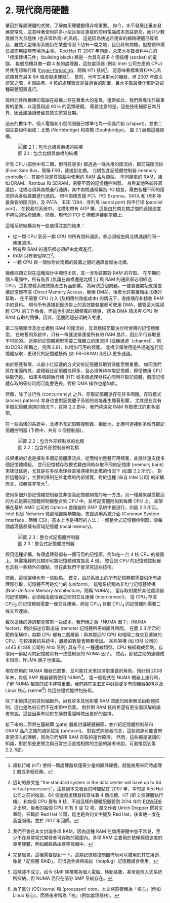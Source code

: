 # 2. 現代商用硬體

肇因於專屬硬體的式微，了解商用硬體變得非常重要。
如今，水平發展比垂直發展更常見，這意味著使用許多小型且相互連接的商用電腦成本效益更高，而非少數幾個巨大且極快 (也非常昂貴) 的系統。
這是因為快速且便宜的網路硬體已經普及，雖然大型專用系統仍在某些情況下佔有一席之地，且仍具有商機，但整體市場已被商用硬體市場所主導。
Red Hat 在 2007 年預測，未來大多數資料中心的「標準建構元件」(building block) 將是一台具有最多 4 個插槽 (socket) 的電腦，
每個插槽具備一顆 4 核的處理器，這些處理器 (例如 Intel 公司生產的 CPU) 將使用超執行緒 ([hyper-threading](https://en.wikipedia.org/wiki/Hyper-threading)，簡稱 HT) 技術[^2]。
這意味著標準資料中心系統將具有最多 64 個虛擬處理器[^譯註1]。
當然，也可支援更大的機器，但 2007 年原文撰寫之際，4 個插槽、4 核的處理器會是最適合的配置，且大多數最佳化都針對這種硬體配置進行。

商用元件所構建的電腦在結構上存在著重大的差異，儘管如此，我們將專注於最重要的差異，以涵蓋超過 90％ 的這類硬體。
需要注意的是，這些技術細節日新月異，因此建議讀者留意原文撰寫日期。

過去的數年中，個人電腦和小型伺服器已標準化為一個晶片組 (chipset)，並由二個主要組件組成：北橋 (Northbridge) 和南橋 (Southbridge)。
圖 2.1 展現這種結構。

<figure>
  <img src="./assets/figure-2.1.png" alt="圖 2.1：包含北橋與南橋的結構">
  <figcaption>圖 2.1：包含北橋與南橋的結構</figcaption>
</figure>

所有 CPU (前例中有二顆，但可有更多) 都透過一條共用的匯流排，即前端匯流排 (Front Side Bus，簡稱 FSB，連接到北橋。
北橋包含記憶體控制器 (memory controller)，其實作決定在電腦中使用的 RAM 晶片類型。
不同類型的 RAM，諸如 DRAM、Rambus 和 SDRAM，需要不同的記憶體控制器。
為與其他系統裝置連接，北橋必須與南橋進行通訊，其中南橋通常稱為 I/O 橋接，藉由各種不同的匯流排與各個裝置進行通訊。
現今南橋支援 PCI、PCI Express、SATA 和 USB 等最重要的匯流排，及 PATA、IEEE 1394、序列埠 (serial port) 和平行埠 (parallel port)。
在較老的系統中，北橋附帶有 AGP 槽，這是由於南北橋之間的連接速度不夠快的性能因素，然而，現代的 PCI-E 槽都連接到南橋上。

這種系統結構具有一些值得注意的結果：
* 從一顆 CPU 到另一顆 CPU 的所有資料通訊，都必須經由與北橋通訊的同一條匯流排。
* 所有與 RAM 的通訊都必須經由北橋進行。
* RAM 只有單個埠口[^3]。
* 一顆 CPU 與一個依附於南橋的裝置之間的通訊會經由北橋。

幾個瓶頸立刻在這種設計中顯現出來，其一涉及裝置對 RAM 的存取。
在早期的個人電腦中，所有裝置 (無論在南橋還是北橋上) 與 RAM 的通訊都必須經過 CPU，這對整體系統效能產生負面影響。
為解決這個問題，一些裝置開始支援直接記憶體存取 (Direct Memory Access，簡稱 DMA)，後者允許裝置藉由北橋的幫助，
在不需要 CPU 介入 (及相應的效能成本) 的情況下，直接儲存和接收 RAM 中的資料。
現今所有連接到匯流排上的高效能裝置都可使用 DMA，儘管這大幅減輕 CPU 的工作負擔，但這也引起北橋頻寬的競爭，
因為 DMA 請求與 CPU 對 RAM 存取的競爭。因此，這個問題必須納入考慮。

第二個瓶頸涉及從北橋到 RAM 的匯流排，其具體細節取決於所使用的記憶體類型。
在較舊的系統中，只有一條匯流排連接所有的 RAM 晶片，因此平行存取是不可能的。
近期的記憶體類型需要二條獨立的匯流排 (或稱通道〔channel〕，例如 DDR2 所稱之，見圖 2.8)，以增加可用的頻寬。
北橋交錯使用這些通道進行記憶體存取，更現代的記憶體技術 (如 FB-DRAM) 則引入更多通道。

由於頻寬有限，以最小化延遲的方式安排記憶體存取對效能至關重要。
如同我們將在後面所見，處理器比記憶體快得多，且必須等待存取記憶體，即便使用 CPU 快取仍是。
如果多個超執行緒 (HT) 或多個處理器核心同時存取記憶體，那麼記憶體存取的等待時間可能會更長，對於 DMA 操作也是如此。

然而，除了並行性 (concurrency) 之外，存取記憶體還存在許多問題。存取模式 (access pattern) 本身也會對記憶體子系統的效能產生顯著影響，
尤其是在具有多個記憶體通道的情況下，在第 2.2 節中，我們將深究 RAM 存取模式的更多細節。

在一些高價的系統中，北橋不含記憶體控制器，相反地，北橋可連接到多個外部記憶體控制器 (下例中，共有 4 個控制器)。

<figure>
  <img src="./assets/figure-2.2.png" alt="圖 2.2：包含外部控制器的北橋">
  <figcaption>圖 2.2：包含外部控制器的北橋</figcaption>
</figure>

該架構的好處是擁有多個記憶體匯流排，從而增加整體可用頻寬，此設計還支援多個記憶體模組。
並行記憶體存取模式藉由同時存取不同的記憶庫 (memory bank) 來降低延遲，尤其是在多個處理器直接連接到北橋的情況下 (如圖 2.2 所示)。
對於這種設計，主要的限制在於北橋的內部頻寬，對於這種 (來自 Intel 公司) 的架構而言，該頻寬非常大[^4]。

使用多個外部記憶體控制器並非提高記憶體頻寬的唯一方法，另一種越來越受歡迎的方式是將記憶體控制器整合到 CPU 中，並將記憶體附加到每顆 CPU 上。
該架構在基於 AMD 公司的 Opteron 處理器的 SMP 系統中很流行，如圖 2.3 所示。
Intel 也從 Nehalem 微處理器架構開始，支援通用系統介面 (Common System Interface，簡稱 CSI)，基本上也是相同的方法：一個整合式記憶體控制器，讓每個處理器都擁有區域記憶體 (local memory)。

<figure>
  <img src="./assets/figure-2.3.png" alt="圖 2.3：整合式記憶體控制器">
  <figcaption>圖 2.3：整合式記憶體控制器</figcaption>
</figure>

採用這種架構，每個處理器都有一個可用的記憶庫，例如在一台 4 核 CPU 的機器上，無需複雜的北橋即可將記憶體頻寬提高 4 倍。
整合到 CPU 的記憶體控制器也具有一些額外的優點，但在此我們不會深究這些技術。

然而，這種架構也有一些缺點。
首先，由於系統上的所有記憶體都需要供所有處理器存取，記憶體不再是均勻的 (uniform)，
這種系統稱為非均勻記憶體架構 (Non-Uniform Memory Architecture，簡稱 NUMA)。
當存取附屬於其他處理器的記憶體時，必須藉由處理器之間的交互連線 (interconnect)，
從 CPU<sub>1</sub> 存取 CPU<sub>2</sub> 的記憶體就需要一條交互連線，而從 CPU<sub>1</sub> 存取 CPU<sub>4</sub> 的記憶體則需要二條交互連線。

每次這樣的通訊都會帶來一些成本，我們稱之為「NUMA 因子」(NUMA factor)，用於描述存取遠端 (remote) 記憶體所需的額外時間。
在圖 2.3 所示的範例架構中，每顆 CPU 都有二個層級：與其鄰近的 CPU 和相隔二條交互連線的 CPU，在較複雜的系統中，層級的數量會顯著增加。
某些架構 (如 IBM 公司的 x445 和 SGI 公司的 Altix 系列) 具有不止一種連線類型。CPU 被組織成節點，存取同一節點內的記憶體具有一致或較低的 NUMA 因子。
然而，節點之間的連線成本很高，NUMA 因子也很高。

現在商用的 NUMA 機器已問世，並可能在未來扮演更重要的角色。預計到 2008 年末，每個 SMP 機器都將使用 NUMA[^譯註2]。
當一個程式在 NUMA 機器上運行時，了解 NUMA 相關的成本非常重要。我們將在第五節中討論更多有關機器架構以及 Linux 核心 (kernel[^譯註3]) 為這些程式提供的技術。

除了本節描述的技術細節外，尚有許多其他影響 RAM 效能的因素無法由軟體控制，這也是為何它們不在本節中涵蓋。
對於對 RAM 技術希望有更全面理解的讀者來說，這些因素有助於在購買電腦時做出更好的選擇。

接下來的二節將在邏輯閘 (gate) 層級討論硬體細節，並介紹記憶體控制器和 DRAM 晶片之間的通訊協定 (protocol)。
對程式開發者而言，這些資訊可能會帶來更深入的理解，因為它們解釋 RAM 存取的運作原理。
然而，這些都是選讀的知識，對於那些更關注與日常生活直接相關的主題的讀者來說，可直接跳到第 2.2. 5節。

[^2]: 超執行緒 (HT) 使得一顆處理器核僅需少量的額外硬體，就能被用來同時處理 2 個或多個任務。
[^3]: 我們不會在本文討論多埠 RAM，因為這種 RAM 在商用硬體中並不常見，至少不在尋常程式開發者可存取的範圍內。多埠 RAM 主要用於依賴極限速度的專用硬體，例如網路路由器等設備中。
[^4]: 完整起見，這裡需要提到一下，這類記憶體控制器佈局可以被用於其它用途，像是「記憶體 RAID」，它很適合與熱插拔（hotplug）記憶體組合使用。
[^譯註1]: 這句的原文是 "the standard system in the data center will have up to 64 virtual processors"，注意到本文發表的時間點在 2007 年，本句是 Red Hat 公司之前的推論，64 個虛擬處理器核意味著 4 個插槽、HT (即 2 個硬體執行緒)，和每個 CPU 要有 8 核，不過這樣的硬體配置要到 2014 年的 [POWER8](https://en.wikipedia.org/wiki/POWER8) 才出現，後者的每個 CPU 可有 6 或 12 核。原文作者 Ulrich Drepper 撰寫文章時，任職於 Red Hat 公司，這也是為何文中提及 Red Hat，後來他一度在高盛服務，並於 2017 年回歸。
[^譯註2]: 這陳述不成立，如今 SMP 架構廣為個人電腦、移動裝置，甚至是嵌入式系統所採納，但 NUMA 仍只在部分 SMP 系統存在。
[^譯註3]: 為了區分 (OS) kernel 和 (processor) core，本文將前者稱為「核心」(例如 Linux 核心)，而將後者稱為「核」(例如處理器核)。
